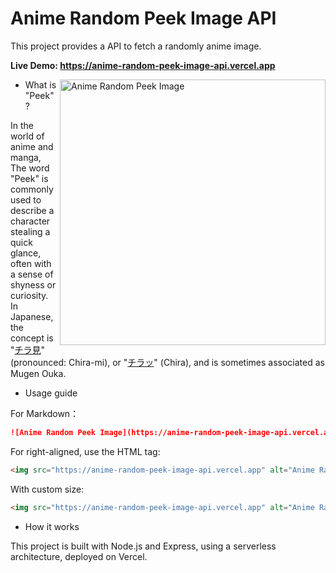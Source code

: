 # Anime Random Peek Image API

This project provides a API to fetch a randomly anime image.

**Live Demo: <https://anime-random-peek-image-api.vercel.app>**

<a href="https://github.com/ittuann/Anime-Random-Peek-Image-API" target="_blank">
  <img src="https://anime-random-peek-image-api.vercel.app" alt="Anime Random Peek Image" align="right" height="425" />
</a>

- What is "Peek"?

In the world of anime and manga, The word "Peek" is commonly used to describe a character stealing a quick glance, often with a sense of shyness or curiosity. In Japanese, the concept is "[チラ見](https://dic.pixiv.net/a/%E3%83%81%E3%83%A9%E8%A6%8B)" (pronounced: Chira-mi), or "[チラッ](https://dic.pixiv.net/a/%E3%83%81%E3%83%A9%E3%83%83)" (Chira), and is sometimes associated as Mugen Ouka.

- Usage guide

For Markdown：

```md
![Anime Random Peek Image](https://anime-random-peek-image-api.vercel.app)
```

For right-aligned, use the HTML tag:

```html
<img src="https://anime-random-peek-image-api.vercel.app" alt="Anime Random Peek Image" align="right">
```

With custom size:

```html
<img src="https://anime-random-peek-image-api.vercel.app" alt="Anime Random Peek Image" align="right" height="425" />
```

- How it works

This project is built with Node.js and Express, using a serverless architecture, deployed on Vercel.
